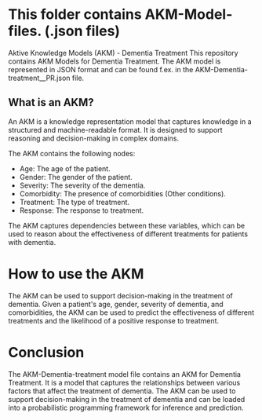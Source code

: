# This folder contains AKM-Model-files.  (.json files)

Aktive Knowledge Models (AKM) - Dementia Treatment
This repository contains AKM Models for Dementia Treatment. The AKM model is represented in JSON format and can be found f.ex. in the 
AKM-Dementia-treatment__PR.json file.

## What is an AKM?
An AKM is a knowledge representation model that captures knowledge in a structured and machine-readable format. It is designed to support reasoning and decision-making in complex domains.

The AKM contains the following nodes:

* Age: The age of the patient.
* Gender: The gender of the patient.
* Severity: The severity of the dementia.
* Comorbidity: The presence of comorbidities (Other conditions).
* Treatment: The type of treatment.
* Response: The response to treatment.

The AKM captures dependencies between these variables, which can be used to reason about the effectiveness of different treatments for patients with dementia.

# How to use the AKM
The AKM can be used to support decision-making in the treatment of dementia. Given a patient's age, gender, severity of dementia, and comorbidities, the AKM can be used to predict the effectiveness of different treatments and the likelihood of a positive response to treatment.

# Conclusion
The AKM-Dementia-treatment model file contains an AKM for Dementia Treatment. It is a model that captures the relationships between various factors that affect the treatment of dementia. The AKM can be used to support decision-making in the treatment of dementia and can be loaded into a probabilistic programming framework for inference and prediction.
